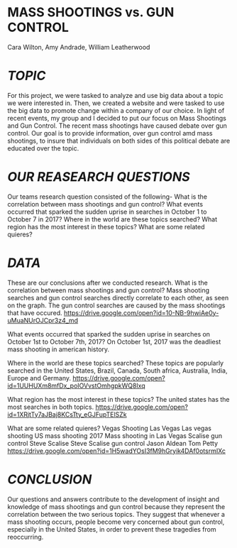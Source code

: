 # MASS SHOOTINGS vs. GUN CONTROL 
Cara Wilton, Amy Andrade, William Leatherwood

# *TOPIC*
For this project, we were tasked to analyze and use big data about a topic we were interested in. Then, we created a website and were tasked to use the big data to promote change within a company of our choice. In light of recent events, my group and I decided to put our focus on Mass Shootings and Gun Control. The recent mass shootings have caused debate over gun control. Our goal is to provide information, over gun control amd mass shootings, to insure that individuals on both sides of this political debate are educated over the topic. 

# *OUR REASEARCH QUESTIONS*
Our teams research question consisted of the following-
What is the correlation between mass shootings and gun control? 
What events occurred that sparked the sudden uprise in searches in October 1 to October 7 in 2017?
Where in the world are these topics searched? 
What region has the most interest in these topics?
What are some related quieres? 

# *DATA*
These are our conclusions after we conducted research. 
What is the correlation between mass shootings and gun control? 
Mass shooting searches and gun control searches directly correlate to each other, as seen on the graph. The gun control searches are caused by the mass shootings that have occured. 
https://drive.google.com/open?id=10-NB-9hwiAe0y-uMuaNUrOJCpr3z4_md

What events occurred that sparked the sudden uprise in searches on October 1st to October 7th, 2017?
On October 1st, 2017 was the deadliest mass shooting in american history. 

Where in the world are these topics searched? 
These topics are popularly searched in the United States, Brazil, Canada, South africa, Australia, India, Europe and Germany. 
https://drive.google.com/open?id=1UUHUXm8mfDx_poIOVvstOmhgpkWQ8Ixq 

What region has the most interest in these topics? 
The united states has the most searches in both topics.
https://drive.google.com/open?id=1XRjtTy7aJBaj8KCsTty_eGJFupTElSZk 

What are some related quieres? 
Vegas Shooting
Las Vegas
Las vegas shooting
US mass shooting 2017
Mass shooting in Las Vegas 
Scalise gun control
Steve Scalise
Steve Scalise gun control
Jason Aldean 
Tom Petty
https://drive.google.com/open?id=1H5wadYOsI3fM9hGryik4DAf0otsrmIXc

# *CONCLUSION*
Our questions and answers contribute to the development of insight and knowledge of mass shootings and gun control because they represent the correlation between the two serious topics. They suggest that whenever a mass shooting occurs, people become very concerned about gun control, especially in the United States, in order to prevent these tragedies from reoccurring.
